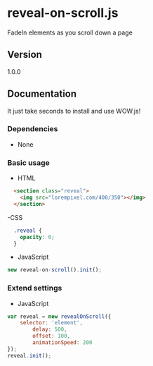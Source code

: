 # reveal-on-scroll.js
FadeIn elements as you scroll down a page

## Version

1.0.0

## Documentation

It just take seconds to install and use WOW.js!

### Dependencies
- None


### Basic usage

- HTML

```html
  <section class="reveal">
  	<img src="lorempixel.com/400/350"></img>
  </section>
```

-CSS

```css
  .reveal {
  	opacity: 0;
  }
```

- JavaScript

```javascript
new reveal-on-scroll().init();
```

### Extend settings

- JavaScript

```javascript
var reveal = new revealOnScroll({
	selector: 'element',
    	delay: 500,
    	offset: 100,
    	animationSpeed: 200
}); 
reveal.init();
```